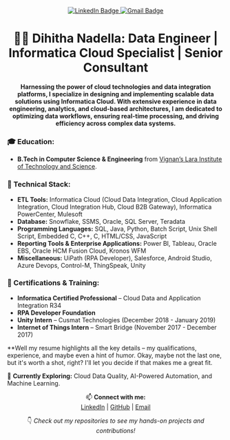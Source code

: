 <div id="header" align="center" style="width: 150px; height: 150px; overflow: hidden; position: relative;">
  <img src="https://i.giphy.com/media/v1.Y2lkPTc5MGI3NjExb3ZzcDBvdmF2azlsaGpuZWI1NjBkMnhmenZrZHhrcDJndnI1azZ0ZCZlcD12MV9pbnRlcm5hbF9naWZfYnlfaWQmY3Q9Zw/yKr6tqfDqZn3NbV5nR/giphy.gif" 
       style="position: absolute; top: -50px; left: -25px; width: 300px; height: 300px; transform: scale(15);" />
</div>


<div id="badges" align="center">
  <a href="https://www.linkedin.com/in/dihitha-nadella/">
    <img src="https://img.shields.io/badge/LinkedIn-blue?style=for-the-badge&logo=linkedin&logoColor=white" alt="LinkedIn Badge"/>
  </a>
  <a href="dihithanadella98@gmail.com">
    <img src="https://img.shields.io/badge/Gmail-red?style=for-the-badge&logo=gmail&logoColor=white" alt="Gmail Badge"/>
  </a>
</div>

<h1 align="center">👩‍💻 Dihitha Nadella: Data Engineer | Informatica Cloud Specialist | Senior Consultant</h1>

<p align="center">
  <strong>Harnessing the power of cloud technologies and data integration platforms, I specialize in designing and implementing scalable data solutions using Informatica Cloud. With extensive experience in data engineering, analytics, and cloud-based architectures, I am dedicated to optimizing data workflows, ensuring real-time processing, and driving efficiency across complex data systems.</strong>
</p>

### 🎓 Education:
- **B.Tech in Computer Science & Engineering** from [Vignan’s Lara Institute of Technology and Science](https://www.vignanlara.org/).

### 🔧 Technical Stack:
- **ETL Tools:** Informatica Cloud (Cloud Data Integration, Cloud Application Integration, Cloud Integration Hub, Cloud B2B Gateway), Informatica PowerCenter, Mulesoft
- **Database:** Snowflake, SSMS, Oracle, SQL Server, Teradata  
- **Programming Languages:** SQL, Java, Python, Batch Script, Unix Shell Script, Embedded C, C++, C, HTML/CSS, JavaScript  
- **Reporting Tools & Enterprise Applications:** Power BI, Tableau, Oracle EBS, Oracle HCM Fusion Cloud, Kronos WFM
- **Miscellaneous:** UiPath (RPA Developer), Salesforce, Android Studio, Azure Devops, Control-M, ThingSpeak, Unity

### 🚀 Certifications & Training:
- **Informatica Certified Professional** – Cloud Data and Application Integration R34
- **RPA Developer Foundation**
- **Unity Intern** – Cusmat Technologies (December 2018 - January 2019)
- **Internet of Things Intern** – Smart Bridge (November 2017 - December 2017)
  
**Well my resume highlights all the key details – my qualifications, experience, and maybe even a hint of humor. Okay, maybe not the last one, but it's worth a shot, right? I'll let you decide if that makes me a great fit.

🌱 **Currently Exploring:** Cloud Data Quality, AI-Powered Automation, and Machine Learning.

<p align="center">
  📫 <strong>Connect with me:</strong><br>
  <a href="https://www.linkedin.com/in/dihitha-nadella/" target="_blank">LinkedIn</a> | 
  <a href="https://github.com/dihitha-n">GitHub</a> | 
  <a href="mailto:dihithanadella98@gmail.com">Email</a>
</p>

<p align="center">
  👇 <i>Check out my repositories to see my hands-on projects and contributions!</i>
</p>
<br>
	

<!---
dihitha-n/dihitha-n is a ✨ special ✨ repository because its `README.md` (this file) appears on your GitHub profile.
You can click the Preview link to take a look at your changes.
--->
